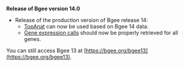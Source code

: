 **Release of Bgee version 14.0**

* Release of the production version of Bgee release 14:
    * [TopAnat](https://bgee.org/bgee14_0/?page=top_anat#/) can now be used based on Bgee 14 data.
    * [Gene expression calls](https://bgee.org/bgee14_0/?page=gene) should now be properly retrieved for all genes.

You can still access Bgee 13 at [https://bgee.org/bgee13](https://bgee.org/bgee13).

